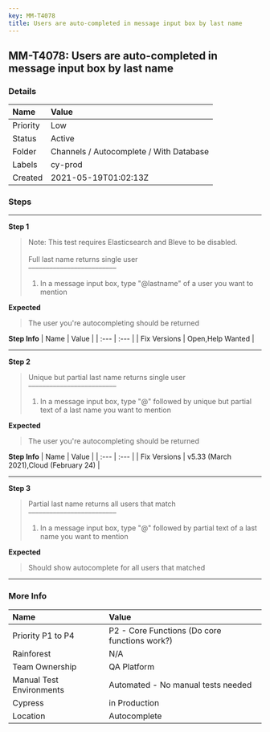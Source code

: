 ```yaml
---
key: MM-T4078
title: Users are auto-completed in message input box by last name
---
```


## MM-T4078: Users are auto-completed in message input box by last name

### Details

| Name     | Value                                   |
| :------- | :-------------------------------------- |
| Priority | Low                                     |
| Status   | Active                                  |
| Folder   | Channels / Autocomplete / With Database |
| Labels   | cy-prod                                 |
| Created  | 2021-05-19T01:02:13Z                    |

### Steps

<hr/>

**Step 1**

> <article>Note: This test requires Elasticsearch and Bleve to be disabled.<br><br>Full last name returns single user<br>–––––––––––––––––––––––––<ol><li>In a message input box, type "@lastname" of a user you want to mention</li></ol></article>

**Expected**

> <article>The user you're autocompleting should be returned</article>

**Step Info**
| Name | Value |
| :--- | :--- |
| Fix Versions | Open,Help Wanted |

<hr/>

**Step 2**

> <article>Unique but partial last name returns single user<br>–––––––––––––––––––––––––<ol><li>In a message input box, type "@" followed by unique but partial text of a last name you want to mention</li></ol></article>

**Expected**

> <article>The user you're autocompleting should be returned</article>

**Step Info**
| Name | Value |
| :--- | :--- |
| Fix Versions | v5.33 (March 2021),Cloud (February 24) |

<hr/>

**Step 3**

> <article>Partial last name returns all users that match<br>–––––––––––––––––––––––––<ol><li>In a message input box, type "@" followed by partial text of a last name you want to mention</li></ol></article>

**Expected**

> <article>Should show autocomplete for all users that matched</article>

<hr/>

### More Info

| Name                     | Value                                         |
| :----------------------- | :-------------------------------------------- |
| Priority P1 to P4        | P2 - Core Functions (Do core functions work?) |
| Rainforest               | N/A                                           |
| Team Ownership           | QA Platform                                   |
| Manual Test Environments | Automated - No manual tests needed            |
| Cypress                  | in Production                                 |
| Location                 | Autocomplete                                  |
